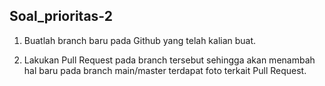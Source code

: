## Soal_prioritas-2

1. Buatlah branch baru pada Github yang telah kalian buat.

2. Lakukan Pull Request pada branch tersebut sehingga akan menambah hal baru pada branch main/master
terdapat foto terkait Pull Request.
